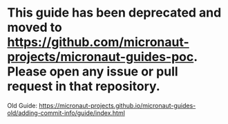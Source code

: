# This guide has been deprecated and moved to https://github.com/micronaut-projects/micronaut-guides-poc. Please open any issue or pull request in that repository.

Old Guide: https://micronaut-projects.github.io/micronaut-guides-old/adding-commit-info/guide/index.html
